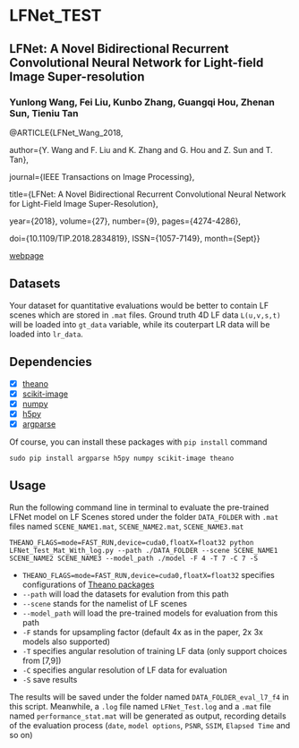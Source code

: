 # LFNet_TEST

## LFNet: A Novel Bidirectional Recurrent Convolutional Neural Network for Light-field Image Super-resolution
### Yunlong Wang, Fei Liu, Kunbo Zhang, Guangqi Hou, Zhenan Sun, Tieniu Tan

@ARTICLE{LFNet_Wang_2018, 

author={Y. Wang and F. Liu and K. Zhang and G. Hou and Z. Sun and T. Tan}, 

journal={IEEE Transactions on Image Processing}, 

title={LFNet: A Novel Bidirectional Recurrent Convolutional Neural Network for Light-Field Image Super-Resolution}, 

year={2018}, volume={27}, number={9}, pages={4274-4286}, 

doi={10.1109/TIP.2018.2834819}, ISSN={1057-7149}, month={Sept}}

[webpage](https://ieeexplore.ieee.org/document/8356655/)



## Datasets
Your dataset for quantitative evaluations would be better to contain LF scenes which are stored in `.mat` files.
Ground truth 4D LF data `L(u,v,s,t)` will be loaded into `gt_data` variable, while its couterpart LR data will be loaded into `lr_data`.

## Dependencies
- [x] [theano](http://www.deeplearning.net/software/theano/)
- [x] [scikit-image](http://scikit-image.org/)
- [x] [numpy](http://www.numpy.org/)
- [x] [h5py](http://www.h5py.org/)
- [x] [argparse](https://docs.python.org/3/library/argparse.html)

Of course, you can install these packages with `pip install` command

```
sudo pip install argparse h5py numpy scikit-image theano
```

## Usage
Run the following command line in terminal to evaluate the pre-trained LFNet model on LF Scenes stored under the folder `DATA_FOLDER` with `.mat` files named `SCENE_NAME1.mat`, `SCENE_NAME2.mat`, `SCENE_NAME3.mat`

```
THEANO_FLAGS=mode=FAST_RUN,device=cuda0,floatX=float32 python LFNet_Test_Mat_With_log.py --path ./DATA_FOLDER --scene SCENE_NAME1 SCENE_NAME2 SCENE_NAME3 --model_path ./model -F 4 -T 7 -C 7 -S
```
* `THEANO_FLAGS=mode=FAST_RUN,device=cuda0,floatX=float32` specifies configurations of [Theano packages](http://www.deeplearning.net/software/theano/)
* `--path` will load the datasets for evalution from this path
* `--scene` stands for the namelist of LF scenes
* `--model_path` will load the pre-trained models for evaluation from this path
* `-F` stands for upsampling factor (default 4x as in the paper, 2x 3x models also supported)
* `-T` specifies angular resolution of training LF data (only support choices from [7,9])
* `-C` specifies angular resolution of LF data for evaluation
* `-S` save results

The results will be saved under the folder named `DATA_FOLDER_eval_l7_f4` in this script.
Meanwhile, a `.log` file named `LFNet_Test.log` and a `.mat` file named `performance_stat.mat` will be generated as output, recording details of the evaluation process (`date`, `model options`, `PSNR`, `SSIM`, `Elapsed Time` and so on)





